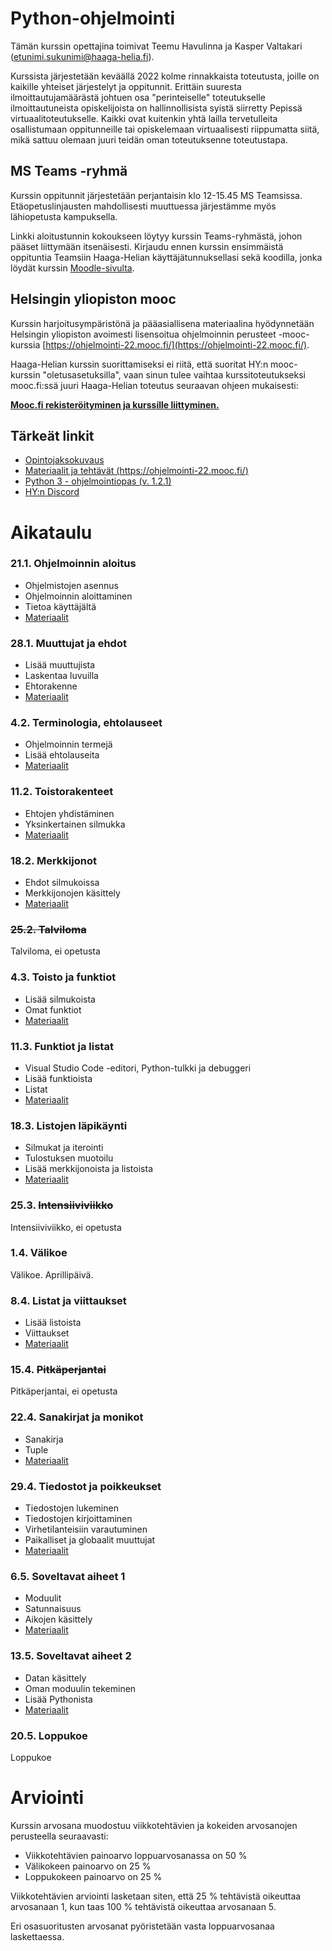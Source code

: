 # Python-ohjelmointi

Tämän kurssin opettajina toimivat Teemu Havulinna ja Kasper Valtakari (etunimi.sukunimi@haaga-helia.fi). 

Kurssista järjestetään keväällä 2022 kolme rinnakkaista toteutusta, joille on kaikille yhteiset järjestelyt ja oppitunnit. Erittäin suuresta ilmoittautujamäärästä johtuen osa "perinteiselle" toteutukselle ilmoittautuneista opiskelijoista on hallinnollisista syistä siirretty Pepissä virtuaalitoteutukselle. Kaikki ovat kuitenkin yhtä lailla tervetulleita osallistumaan oppitunneille tai opiskelemaan virtuaalisesti riippumatta siitä, mikä sattuu olemaan juuri teidän oman toteutuksenne toteutustapa.

## MS Teams -ryhmä

Kurssin oppitunnit järjestetään perjantaisin klo 12-15.45 MS Teamsissa. Etäopetuslinjausten mahdollisesti muuttuessa järjestämme myös lähiopetusta kampuksella.

Linkki aloitustunnin kokoukseen löytyy kurssin Teams-ryhmästä, johon pääset liittymään itsenäisesti. Kirjaudu ennen kurssin ensimmäistä oppituntia Teamsiin Haaga-Helian käyttäjätunnuksellasi sekä koodilla, jonka löydät kurssin [Moodle-sivulta](https://hhmoodle.haaga-helia.fi/course/view.php?id=32028).


## Helsingin yliopiston mooc

Kurssin harjoitusympäristönä ja pääasiallisena materiaalina hyödynnetään Helsingin yliopiston avoimesti lisensoitua ohjelmoinnin perusteet -mooc-kurssia [https://ohjelmointi-22.mooc.fi/](https://ohjelmointi-22.mooc.fi/). 

Haaga-Helian kurssin suorittamiseksi ei riitä, että suoritat HY:n mooc-kurssin "oletusasetuksilla", vaan sinun tulee vaihtaa kurssitoteutukseksi mooc.fi:ssä juuri Haaga-Helian toteutus seuraavan ohjeen mukaisesti:

[**Mooc.fi rekisteröityminen ja kurssille liittyminen.**](kurssille-liittyminen)

## Tärkeät linkit

* [Opintojaksokuvaus](https://opinto-opas.haaga-helia.fi/course_unit/ICT8TN035)
* [Materiaalit ja tehtävät (https://ohjelmointi-22.mooc.fi/)](https://ohjelmointi-22.mooc.fi/)
* [Python 3 - ohjelmointiopas (v. 1.2.1)](https://lutpub.lut.fi/bitstream/handle/10024/162088/Vanhala2020-Python3Ohjelmointiopas.pdf?sequence=1&isAllowed=y)
* [HY:n Discord](https://study.cs.helsinki.fi/discord/join/ohjelmoinnin_mooc)


# Aikataulu

### 21.1. Ohjelmoinnin aloitus

* Ohjelmistojen asennus
* Ohjelmoinnin aloittaminen
* Tietoa käyttäjältä
* [Materiaalit](https://ohjelmointi-22.mooc.fi/osa-1)


### 28.1. Muuttujat ja ehdot

* Lisää muuttujista
* Laskentaa luvuilla
* Ehtorakenne
* [Materiaalit](https://ohjelmointi-22.mooc.fi/osa-1)


### 4.2. Terminologia, ehtolauseet

* Ohjelmoinnin termejä
* Lisää ehtolauseita
* [Materiaalit](https://ohjelmointi-22.mooc.fi/osa-2)


### 11.2. Toistorakenteet

* Ehtojen yhdistäminen
* Yksinkertainen silmukka
* [Materiaalit](https://ohjelmointi-22.mooc.fi/osa-2)


### 18.2. Merkkijonot

* Ehdot silmukoissa
* Merkkijonojen käsittely
* [Materiaalit](https://ohjelmointi-22.mooc.fi/osa-3)


### ~~25.2. Talviloma~~

Talviloma, ei opetusta


### 4.3. Toisto ja funktiot

* Lisää silmukoista
* Omat funktiot
* [Materiaalit](https://ohjelmointi-22.mooc.fi/osa-3)


### 11.3. Funktiot ja listat

* Visual Studio Code -editori, Python-tulkki ja debuggeri
* Lisää funktioista
* Listat
* [Materiaalit](https://ohjelmointi-22.mooc.fi/osa-4)


### 18.3. Listojen läpikäynti

* Silmukat ja iterointi
* Tulostuksen muotoilu
* Lisää merkkijonoista ja listoista
* [Materiaalit](https://ohjelmointi-22.mooc.fi/osa-4)


### 25.3. ~~Intensiiviviikko~~

Intensiiviviikko, ei opetusta


### 1.4. Välikoe

Välikoe. Aprillipäivä.


### 8.4. Listat ja viittaukset

* Lisää listoista
* Viittaukset
* [Materiaalit](https://ohjelmointi-22.mooc.fi/osa-5)


### 15.4. ~~Pitkäperjantai~~

Pitkäperjantai, ei opetusta


### 22.4. Sanakirjat ja monikot

* Sanakirja
* Tuple
* [Materiaalit](https://ohjelmointi-22.mooc.fi/osa-5)


### 29.4. Tiedostot ja poikkeukset

* Tiedostojen lukeminen
* Tiedostojen kirjoittaminen
* Virhetilanteisiin varautuminen
* Paikalliset ja globaalit muuttujat
* [Materiaalit](https://ohjelmointi-22.mooc.fi/osa-6)


### 6.5. Soveltavat aiheet 1

* Moduulit
* Satunnaisuus
* Aikojen käsittely
* [Materiaalit](https://ohjelmointi-22.mooc.fi/osa-7)


### 13.5. Soveltavat aiheet 2

* Datan käsittely
* Oman moduulin tekeminen
* Lisää Pythonista
* [Materiaalit](https://ohjelmointi-22.mooc.fi/osa-7)


### 20.5. Loppukoe

Loppukoe


# Arviointi

Kurssin arvosana muodostuu viikkotehtävien ja kokeiden arvosanojen perusteella seuraavasti:

* Viikkotehtävien painoarvo loppuarvosanassa on 50 %
* Välikokeen painoarvo on 25 %
* Loppukokeen painoarvo on 25 %

Viikkotehtävien arviointi lasketaan siten, että 25 % tehtävistä oikeuttaa arvosanaan 1, kun taas 100 % tehtävistä oikeuttaa arvosanaan 5.

Eri osasuoritusten arvosanat pyöristetään vasta loppuarvosanaa laskettaessa.